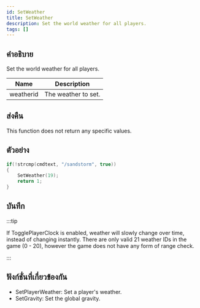 ```yaml
---
id: SetWeather
title: SetWeather
description: Set the world weather for all players.
tags: []
---
```


## คำอธิบาย

Set the world weather for all players.

| Name      | Description         |
| --------- | ------------------- |
| weatherid | The weather to set. |

## ส่งคืน

This function does not return any specific values.

## ตัวอย่าง

```c
if(!strcmp(cmdtext, "/sandstorm", true))
{
    SetWeather(19);
    return 1;
}
```

## บันทึก

:::tip

If TogglePlayerClock is enabled, weather will slowly change over time, instead of changing instantly.
There are only valid 21 weather IDs in the game (0 - 20), however the game does not have any form of range check.

:::

## ฟังก์ชั่นที่เกี่ยวข้องกัน

- SetPlayerWeather: Set a player's weather.
- SetGravity: Set the global gravity.
